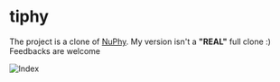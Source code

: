 # tiphy

The project is a clone of [NuPhy](https://nuphy.com/). My version isn't a **"REAL"** full clone :) Feedbacks are welcome <br/>

<img src="https://64.media.tumblr.com/b94b904de809e85f2e1e616aef86f9bd/1442ad2fd1743482-45/s2048x3072/5afa4d96da41194636cae8c33655176848b002dd.pnj" alt="Index">